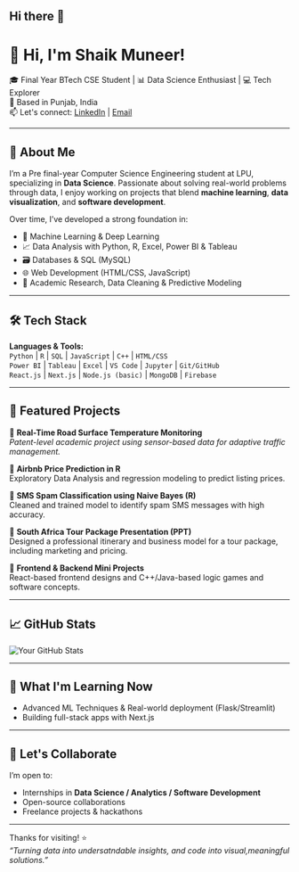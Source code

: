 ## Hi there 👋

# 👋 Hi, I'm Shaik Muneer!

🎓 Final Year BTech CSE Student | 📊 Data Science Enthusiast | 💻 Tech Explorer  
📍 Based in Punjab, India  
📫 Let's connect: [LinkedIn](https://www.linkedin.com/) | [Email](muneershaik7450@gmail.com)

---

## 🚀 About Me

I’m a Pre final-year Computer Science Engineering student at LPU, specializing in **Data Science**. Passionate about solving real-world problems through data, I enjoy working on projects that blend **machine learning**, **data visualization**, and **software development**.

Over time, I’ve developed a strong foundation in:

- 🧠 Machine Learning & Deep Learning
- 📈 Data Analysis with Python, R, Excel, Power BI & Tableau
- 🗃️ Databases & SQL (MySQL)
- 🌐 Web Development (HTML/CSS, JavaScript)
- 🧪 Academic Research, Data Cleaning & Predictive Modeling

---

## 🛠 Tech Stack

**Languages & Tools:**  
`Python` | `R` | `SQL` | `JavaScript` | `C++` | `HTML/CSS`  
`Power BI` | `Tableau` | `Excel` | `VS Code` | `Jupyter` | `Git/GitHub`  
`React.js` | `Next.js` | `Node.js (basic)` | `MongoDB` | `Firebase`  

---

## 📂 Featured Projects

🔹 **Real-Time Road Surface Temperature Monitoring**  
*Patent-level academic project using sensor-based data for adaptive traffic management.*

🔹 **Airbnb Price Prediction in R**  
Exploratory Data Analysis and regression modeling to predict listing prices.

🔹 **SMS Spam Classification using Naive Bayes (R)**  
Cleaned and trained model to identify spam SMS messages with high accuracy.

🔹 **South Africa Tour Package Presentation (PPT)**  
Designed a professional itinerary and business model for a tour package, including marketing and pricing.

🔹 **Frontend & Backend Mini Projects**  
React-based frontend designs and C++/Java-based logic games and software concepts.

---

## 📈 GitHub Stats

![Your GitHub Stats](https://github-readme-stats.vercel.app/api?username=Shaikmuneer11&show_icons=true&theme=radical)

---

## 🧠 What I'm Learning Now

- Advanced ML Techniques & Real-world deployment (Flask/Streamlit)
- Building full-stack apps with Next.js

---

## 🤝 Let's Collaborate

I’m open to:
- Internships in **Data Science / Analytics / Software Development**
- Open-source collaborations
- Freelance projects & hackathons

---

Thanks for visiting! ⭐  
_“Turning data into undersatndable insights, and code into visual,meaningful solutions.”_


